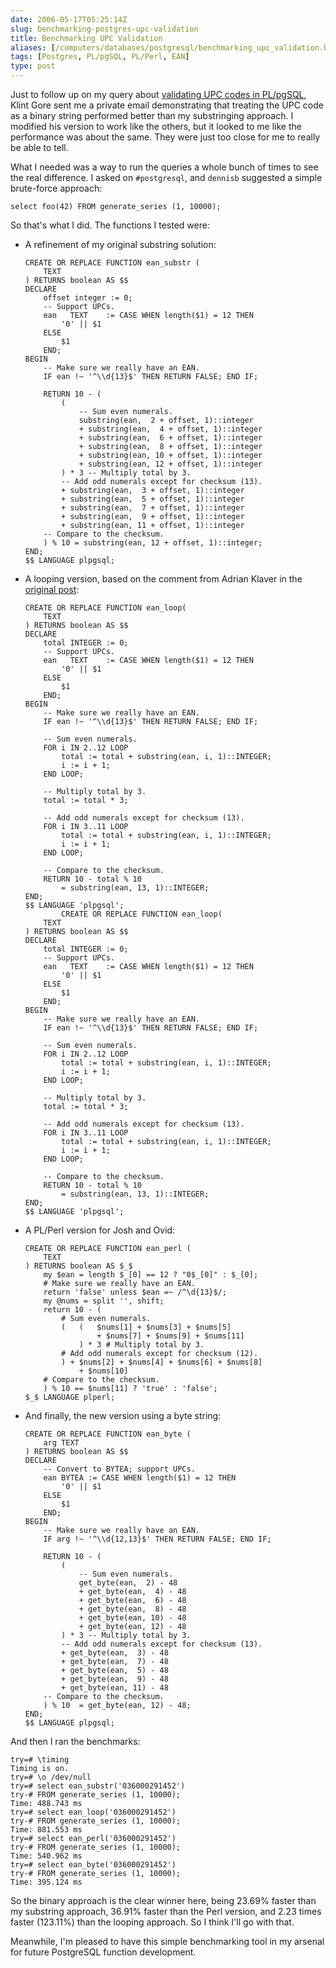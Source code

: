 ```yaml
--- 
date: 2006-05-17T05:25:14Z
slug: benchmarking-postgres-upc-validation
title: Benchmarking UPC Validation
aliases: [/computers/databases/postgresql/benchmarking_upc_validation.html]
tags: [Postgres, PL/pgSQL, PL/Perl, EAN]
type: post
---
```


Just to follow up on my query about [validating UPC codes in PL/pgSQL], Klint
Gore sent me a private email demonstrating that treating the UPC code as a
binary string performed better than my substringing approach. I modified his
version to work like the others, but it looked to me like the performance was
about the same. They were just too close for me to really be able to tell.

What I needed was a way to run the queries a whole bunch of times to see the
real difference. I asked on `#postgresql`, and `dennisb` suggested a simple
brute-force approach:

    select foo(42) FROM generate_series (1, 10000);

So that's what I did. The functions I tested were:

-   A refinement of my original substring solution:

    ``` plpgsql
    CREATE OR REPLACE FUNCTION ean_substr (
        TEXT
    ) RETURNS boolean AS $$
    DECLARE
        offset integer := 0;
        -- Support UPCs.
        ean   TEXT    := CASE WHEN length($1) = 12 THEN
            '0' || $1
        ELSE
            $1
        END;
    BEGIN
        -- Make sure we really have an EAN.
        IF ean !~ '^\\d{13}$' THEN RETURN FALSE; END IF;

        RETURN 10 - (
            (
                -- Sum even numerals.
                substring(ean,  2 + offset, 1)::integer
                + substring(ean,  4 + offset, 1)::integer
                + substring(ean,  6 + offset, 1)::integer
                + substring(ean,  8 + offset, 1)::integer
                + substring(ean, 10 + offset, 1)::integer
                + substring(ean, 12 + offset, 1)::integer
            ) * 3 -- Multiply total by 3.
            -- Add odd numerals except for checksum (13).
            + substring(ean,  3 + offset, 1)::integer
            + substring(ean,  5 + offset, 1)::integer
            + substring(ean,  7 + offset, 1)::integer
            + substring(ean,  9 + offset, 1)::integer
            + substring(ean, 11 + offset, 1)::integer
        -- Compare to the checksum.
        ) % 10 = substring(ean, 12 + offset, 1)::integer;
    END;
    $$ LANGUAGE plpgsql;
    ```

-   A looping version, based on the comment from Adrian Klaver in the [original
    post][validating UPC codes in PL/pgSQL]:

    ``` plpgsql
    CREATE OR REPLACE FUNCTION ean_loop(
        TEXT
    ) RETURNS boolean AS $$
    DECLARE
        total INTEGER := 0;
        -- Support UPCs.
        ean   TEXT    := CASE WHEN length($1) = 12 THEN
            '0' || $1
        ELSE
            $1
        END;
    BEGIN
        -- Make sure we really have an EAN.
        IF ean !~ '^\\d{13}$' THEN RETURN FALSE; END IF;

        -- Sum even numerals.
        FOR i IN 2..12 LOOP
            total := total + substring(ean, i, 1)::INTEGER;
            i := i + 1;
        END LOOP;

        -- Multiply total by 3.
        total := total * 3;

        -- Add odd numerals except for checksum (13).
        FOR i IN 3..11 LOOP
            total := total + substring(ean, i, 1)::INTEGER;
            i := i + 1;
        END LOOP;

        -- Compare to the checksum.
        RETURN 10 - total % 10
            = substring(ean, 13, 1)::INTEGER;
    END;
    $$ LANGUAGE 'plpgsql';
            CREATE OR REPLACE FUNCTION ean_loop(
        TEXT
    ) RETURNS boolean AS $$
    DECLARE
        total INTEGER := 0;
        -- Support UPCs.
        ean   TEXT    := CASE WHEN length($1) = 12 THEN
            '0' || $1
        ELSE
            $1
        END;
    BEGIN
        -- Make sure we really have an EAN.
        IF ean !~ '^\\d{13}$' THEN RETURN FALSE; END IF;

        -- Sum even numerals.
        FOR i IN 2..12 LOOP
            total := total + substring(ean, i, 1)::INTEGER;
            i := i + 1;
        END LOOP;

        -- Multiply total by 3.
        total := total * 3;

        -- Add odd numerals except for checksum (13).
        FOR i IN 3..11 LOOP
            total := total + substring(ean, i, 1)::INTEGER;
            i := i + 1;
        END LOOP;

        -- Compare to the checksum.
        RETURN 10 - total % 10
            = substring(ean, 13, 1)::INTEGER;
    END;
    $$ LANGUAGE 'plpgsql';
    ```

-   A PL/Perl version for Josh and Ovid:

    ``` plpgsql
    CREATE OR REPLACE FUNCTION ean_perl (
        TEXT
    ) RETURNS boolean AS $_$
        my $ean = length $_[0] == 12 ? "0$_[0]" : $_[0];
        # Make sure we really have an EAN.
        return 'false' unless $ean =~ /^\d{13}$/;
        my @nums = split '', shift;
        return 10 - (
            # Sum even numerals.
            (   (   $nums[1] + $nums[3] + $nums[5]
                    + $nums[7] + $nums[9] + $nums[11]
                ) * 3 # Multiply total by 3.
            # Add odd numerals except for checksum (12).
            ) + $nums[2] + $nums[4] + $nums[6] + $nums[8]
                + $nums[10]
        # Compare to the checksum.
        ) % 10 == $nums[11] ? 'true' : 'false';
    $_$ LANGUAGE plperl;
    ```

-   And finally, the new version using a byte string:

    ``` plpgsql
    CREATE OR REPLACE FUNCTION ean_byte (
        arg TEXT
    ) RETURNS boolean AS $$
    DECLARE
        -- Convert to BYTEA; support UPCs.
        ean BYTEA := CASE WHEN length($1) = 12 THEN
            '0' || $1
        ELSE
            $1
        END;
    BEGIN
        -- Make sure we really have an EAN.
        IF arg !~ '^\\d{12,13}$' THEN RETURN FALSE; END IF;

        RETURN 10 - (
            (
                -- Sum even numerals.
                get_byte(ean,  2) - 48
                + get_byte(ean,  4) - 48
                + get_byte(ean,  6) - 48
                + get_byte(ean,  8) - 48
                + get_byte(ean, 10) - 48
                + get_byte(ean, 12) - 48
            ) * 3 -- Multiply total by 3.
            -- Add odd numerals except for checksum (13).
            + get_byte(ean,  3) - 48
            + get_byte(ean,  7) - 48
            + get_byte(ean,  5) - 48
            + get_byte(ean,  9) - 48
            + get_byte(ean, 11) - 48
        -- Compare to the checksum.
        ) % 10  = get_byte(ean, 12) - 48;
    END;
    $$ LANGUAGE plpgsql;
    ```

And then I ran the benchmarks:

    try=# \timing
    Timing is on.
    try=# \o /dev/null
    try=# select ean_substr('036000291452')
    try-# FROM generate_series (1, 10000);
    Time: 488.743 ms
    try=# select ean_loop('036000291452')
    try-# FROM generate_series (1, 10000);
    Time: 881.553 ms
    try=# select ean_perl('036000291452')
    try-# FROM generate_series (1, 10000);
    Time: 540.962 ms
    try=# select ean_byte('036000291452')
    try-# FROM generate_series (1, 10000);
    Time: 395.124 ms

So the binary approach is the clear winner here, being 23.69% faster than my
substring approach, 36.91% faster than the Perl version, and 2.23 times faster
(123.11%) than the looping approach. So I think I'll go with that.

Meanwhile, I'm pleased to have this simple benchmarking tool in my arsenal for
future PostgreSQL function development.

  [validating UPC codes in PL/pgSQL]: /computers/databases/postgresql/plpgsql_upc_validation.html
    "Validating UPCs with PL/pgSQL"

